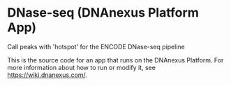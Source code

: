 <!-- dx-header -->
# DNase-seq (DNAnexus Platform App)

Call peaks with 'hotspot' for the ENCODE DNase-seq pipeline

This is the source code for an app that runs on the DNAnexus Platform.
For more information about how to run or modify it, see
https://wiki.dnanexus.com/.
<!-- /dx-header -->

